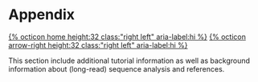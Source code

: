 # Appendix

[{% octicon home height:32 class:"right left" aria-label:hi %}](index.md) [{% octicon arrow-right height:32 class:"right left" aria-label:hi %}](APP_DATA.md)

This section include additional tutorial information as well as background information about (long-read) sequence analysis and references.
